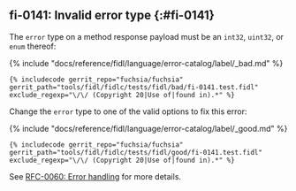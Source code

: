 ## fi-0141: Invalid error type {:#fi-0141}

The `error` type on a method response payload must be an `int32`, `uint32`, or
`enum` thereof:

{% include "docs/reference/fidl/language/error-catalog/label/_bad.md" %}

```fidl
{% includecode gerrit_repo="fuchsia/fuchsia" gerrit_path="tools/fidl/fidlc/tests/fidl/bad/fi-0141.test.fidl" exclude_regexp="\/\/ (Copyright 20|Use of|found in).*" %}
```

Change the `error` type to one of the valid options to fix this error:

{% include "docs/reference/fidl/language/error-catalog/label/_good.md" %}

```fidl
{% includecode gerrit_repo="fuchsia/fuchsia" gerrit_path="tools/fidl/fidlc/tests/fidl/good/fi-0141.test.fidl" exclude_regexp="\/\/ (Copyright 20|Use of|found in).*" %}
```

See [RFC-0060: Error handling][0141-rfc-0060] for more details.

[0141-rfc-0060]: /docs/contribute/governance/rfcs/0050_syntax_revamp.md
